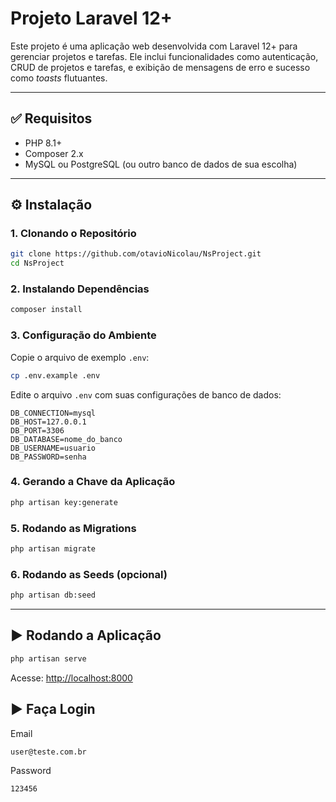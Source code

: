 # Projeto Laravel 12+

Este projeto é uma aplicação web desenvolvida com Laravel 12+ para gerenciar projetos e tarefas. Ele inclui funcionalidades como autenticação, CRUD de projetos e tarefas, e exibição de mensagens de erro e sucesso como *toasts* flutuantes.

---

## ✅ Requisitos

- PHP 8.1+
- Composer 2.x
- MySQL ou PostgreSQL (ou outro banco de dados de sua escolha)

---

## ⚙️ Instalação

### 1. Clonando o Repositório

```bash
git clone https://github.com/otavioNicolau/NsProject.git
cd NsProject
```

### 2. Instalando Dependências

```bash
composer install
```

### 3. Configuração do Ambiente

Copie o arquivo de exemplo `.env`:

```bash
cp .env.example .env
```

Edite o arquivo `.env` com suas configurações de banco de dados:

```env
DB_CONNECTION=mysql
DB_HOST=127.0.0.1
DB_PORT=3306
DB_DATABASE=nome_do_banco
DB_USERNAME=usuario
DB_PASSWORD=senha
```

### 4. Gerando a Chave da Aplicação

```bash
php artisan key:generate
```

### 5. Rodando as Migrations

```bash
php artisan migrate
```

### 6. Rodando as Seeds (opcional)

```bash
php artisan db:seed
```

---

## ▶️ Rodando a Aplicação

```bash
php artisan serve
```

Acesse: [http://localhost:8000](http://localhost:8000)


## ▶️ Faça Login


Email
```bash
user@teste.com.br
```
Password
```bash
123456
```
